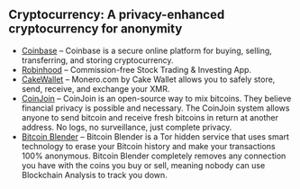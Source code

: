 ## Cryptocurrency: A privacy-enhanced cryptocurrency for anonymity

  * [Coinbase](https://www.coinbase.com/) – Coinbase is a secure online platform for buying, selling, transferring, and storing cryptocurrency.
  * [Robinhood](https://robinhood.com/us/en/) – Commission-free Stock Trading & Investing App.
  * [CakeWallet](https://monero.com/) – Monero.com by Cake Wallet allows you to safely store, send, receive, and exchange your XMR.
  * [CoinJoin](https://coinjoin.io/) – CoinJoin is an open-source way to mix bitcoins. They believe financial privacy is possible and necessary. The CoinJoin system allows anyone to send bitcoin and receive fresh bitcoins in return at another address. No logs, no surveillance, just complete privacy.
  * [Bitcoin Blender](https://bitblender.io/) – Bitcoin Blender is a Tor hidden service that uses smart technology to erase your Bitcoin history and make your transactions 100% anonymous. Bitcoin Blender completely removes any connection you have with the coins you buy or sell, meaning nobody can use Blockchain Analysis to track you down.